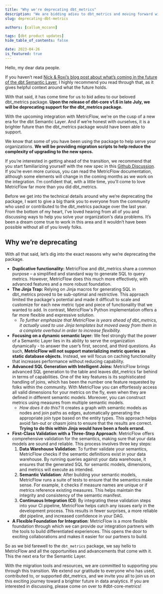 ```yaml
---
title: "Why we're deprecating dbt_metrics"
description: "We are bidding adieu to dbt_metrics and moving forward with MetricFlow! Discover how this new source-available project lays the foundation for the dbt Semantic Layer. Let's dive in!"
slug: deprecating-dbt-metrics

authors: [callum_mccann]

tags: [dbt product updates]
hide_table_of_contents: false

date: 2023-04-26
is_featured: true
---
```



Hello, my dear data people.

If you haven’t read [Nick & Roxi’s blog post about what’s coming in the future of the dbt Semantic Layer](https://www.getdbt.com/blog/dbt-semantic-layer-whats-next/), I highly recommend you read through that, as it gives helpful context around what the future holds.

With that said, it has come time for us to bid adieu to our beloved dbt_metrics package. **Upon the release of dbt-core v1.6 in late July, we will be deprecating support for the dbt_metrics package.** 

<!--truncate-->

With the upcoming integration with MetricFlow, we're on the cusp of a new era for the dbt Semantic Layer. And if we’re honest with ourselves, it is a brighter future than the dbt_metrics package would have been able to support.

We know that some of you have been using the package to help serve your organizations. **We will be providing migration scripts to help reduce the complexity of upgrading to the new specs.** 

If you’re interested in getting ahead of the transition, we recommend that you start familiarizing yourself with the new spec in this [Github Discussion](https://github.com/dbt-labs/dbt-core/discussions/7456). If you’re even more curious, you can read the MetricFlow documentation, although some elements will change in the coming months as we work on the integration. I’m confident that, with a little time, you'll come to love MetricFlow far more than you did dbt_metrics.

Before we get into the technical details around why we’re deprecating the package, I want to give a big thank you to everyone from the community who used or contributed to the dbt_metrics package over the last year. From the bottom of my heart, I’ve loved hearing from all of you and discussing ways to help you solve your organization's data problems. It’s been a dream come true to work in this area and it wouldn’t have been possible without all of you lovely folks.

## Why we’re deprecating

With all that said, let’s dig into the exact reasons why we’re deprecating the package.

- **Duplicative functionality:** MetricFlow and dbt_metrics share a common purpose – a simplified and standard way to generate SQL to query metrics. However, MetricFlow does this much more effectively, with advanced features and a more robust foundation.
- **The Jinja Trap:** Relying on Jinja macros for generating SQL in dbt_metrics proved to be sub-optimal and restrictive. This approach limited the package's potential and made it difficult to scale and customize for each new metric type and piece of functionality that we wanted to add. In contrast, MetricFlow's Python implementation offers a far more flexible and expressive solution.
    - *To further emphasize that MetricFlow is years ahead of dbt_metrics, it actually used to use Jinja templates but moved away from them in a complete overhaul in order to increase flexibility.*
- **Focusing on a dynamic semantic layer:** We feel strongly that the power of a Semantic Layer lies in its ability to serve the organization dynamically - to answer the user’s first, second, and third questions. As such, **MetricFlow will not support materializing metric queries as static database objects.** Instead, we will focus on caching functionality that increases performance without reducing capability.
- **Advanced SQL Generation with Intelligent Joins:** MetricFlow brings advanced SQL generation to the table and leaves dbt_metrics far behind in terms of capabilities. One of the key features is its sophisticated handling of joins, which has been the number one feature requested by folks within the community. With MetricFlow you can effortlessly access all valid dimensions for your metrics on the fly, even when they are defined in different semantic models. Moreover, you can construct metrics using measures from multiple semantic models.
    - *How does it do this?* It creates a graph with semantic models as nodes and join paths as edges, automatically generating the appropriate join type based on the entity types. This approach helps avoid fan-out or chasm joins to ensure that the results are correct. **Trying to do this within Jinja would have been a fools errand.**
- **First-Class Validation with a Three-Step Approach**: MetricFlow offers comprehensive validation for the semantics, making sure that your data models are sound and reliable. This process involves three key steps:
    1. **Data Warehouse Validation**: To further validate your semantics, MetricFlow checks if the semantic definitions exist in your data warehouse. By running queries against your data warehouse, it ensures that the generated SQL for semantic models, dimensions, and metrics will execute as intended.
    2. **Semantic Validation**: After building your semantic models, MetricFlow runs a suite of tests to ensure that the semantics make sense. For example, it checks if measure names are unique or if metrics reference existing measures. This helps maintain the integrity and consistency of the semantic manifest.
    3. **Continuous Integration (CI)**: By integrating these validation steps into your CI pipeline, MetricFlow helps catch any issues early in the development process. This results in fewer surprises, a more reliable dbt pipeline, and increased confidence in your DAG.
- **A Flexible Foundation for Integration**: MetricFlow is a more flexible foundation through which we can provide our integration partners with the tools to build differentiated experiences. This opens the door to exciting collaborations and makes it easier for our partners to build.

So as we bid farewell to the `dbt_metrics` package, we say hello to MetricFlow and all the opportunities and advancements that come with it. This the next era for the Semantic Layer. 

With the migration tools and resources, we are committed to supporting you through this transition. We extend our gratitude to everyone who has used, contributed to, or supported dbt_metrics, and we invite you all to join us on this exciting journey toward a brighter future in data analytics. If you are interested in discussing, please come on over to #dbt-core-metrics!